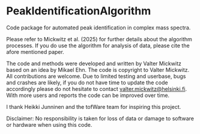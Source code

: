 # PeakIdentificationAlgorithm
Code package for automated peak identification in complex mass spectra. 

Please refer to Mickwitz et al. (2025) for further details about the algorithm processes. If you do use the algorithm for analysis of data, please cite the afore mentioned paper.

The code and methods were developed and written by Valter Mickwitz based on an idea by Mikael Ehn. The code is copyright to Valter Mickwitz. All contributions are welcome. Due to limited testing and userbase, bugs and crashes are likely, if you do not have time to update the code accordingly please do not hesitate to contact valter.mickwitz@helsinki.fi. With more users and reports the code can be improved over time. 

I thank Heikki Junninen and the tofWare team for inspiring this project.

Disclaimer: No responsibility is taken for loss of data or damage to software or hardware when using this code.
